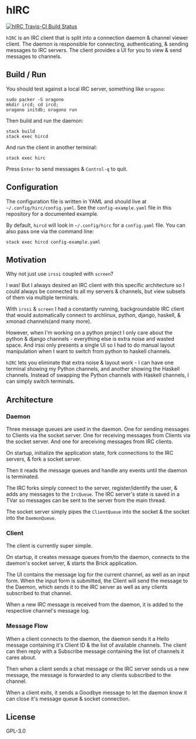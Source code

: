 # hIRC

[![hIRC Travis-CI Build Status](https://travis-ci.org/prikhi/hIRC.svg?branch=master)](https://travis-ci.org/prikhi/hIRC)

`hIRC` is an IRC client that is split into a connection daemon & channel viewer
client. The daemon is responsible for connecting, authenticating, & sending
messages to IRC servers. The client provides a UI for you to view & send
messages to channels.


## Build / Run

You should test against a local IRC server, something like `oragono`:

    sudo packer -S oragono
    mkdir ircd; cd ircd;
    oragono initdb; oragono run

Then build and run the daemon:

    stack build
    stack exec hircd

And run the client in another terminal:

    stack exec hirc

Press `Enter` to send messages & `Control-q` to quit.


## Configuration

The configuration file is written in YAML and should live at
`~/.config/hirc/config.yaml`. See the `config-example.yaml` file in this
repository for a documented example.

By default, `hircd` will look in `~/.config/hirc` for a `config.yaml` file. You
can also pass one via the command line:

    stack exec hircd config-example.yaml


## Motivation

Why not just use `irssi` coupled with `screen`?

I was! But I always desired an IRC client with this specific architecture so I
could always be connected to all my servers & channels, but view subsets of
them via multiple terminals.

With `irssi` & `screen` I had a constantly running, backgroundable IRC client
that would automatically connect to archlinux, python, django, haskell, &
xmonad channels(and many more).

However, when I'm working on a python project I only care about the python &
django channels - everything else is extra noise and wasted space. And irssi
only presents a single UI so I had to do manual layout manipulation when I want
to switch from python to haskell channels.

`hIRC` lets you eliminate that extra noise & layout work - I can have one
terminal showing my Python channels, and another showing the Haskell channels.
Instead of swapping the Python channels with Haskell channels, I can simply
switch terminals.


## Architecture

### Daemon

Three message queues are used in the daemon. One for sending messages to
Clients via the socket server. One for receiving messages from Clients via the
socket server. And one for areceiving messages from IRC clients.

On startup, initialize the application state, fork connections to the IRC
servers, & fork a socket server.

Then it reads the message queues and handle any events until the daemon is
terminated.

The IRC forks simply connect to the server, register/identify the user, & adds
any messages to the `IrcQueue`. The IRC server's state is saved in a TVar so
messages can be sent to the server from the main thread.

The socket server simply pipes the `ClientQueue` into the socket & the socket
into the `DaemonQueue`.


### Client

The client is currently super simple.

On startup, it creates message queues from/to the daemon, connects to the
daemon's socket server, & starts the Brick application.

The UI contains the message log for the current channel, as well as an input
form. When the input form is submitted, the Client will send the message to the
Daemon, which sends it to the IRC server as well as any clients subscribed to
that channel.

When a new IRC message is received from the daemon, it is added to the
respective channel's message log.


### Message Flow

When a client connects to the daemon, the daemon sends it a Hello message
containing it's Client ID & the list of available channels. The client can then
reply with a Subscribe message containing the list of channels it cares about.

Then when a client sends a chat message or the IRC server sends us a new
message, the message is forwarded to any clients subscribed to the channel.

When a client exits, it sends a Goodbye message to let the daemon know it can
close it's message queue & socket connection.


## License

GPL-3.0
